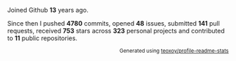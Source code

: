 Joined Github **13** years ago.

Since then I pushed **4780** commits, opened **48** issues, submitted **141** pull requests, received **753** stars across **323** personal projects and contributed to **11** public repositories.

<p align="right"><sub>Generated using <a href="https://github.com/marketplace/actions/profile-readme-stats">teoxoy/profile-readme-stats</a></sub></p>
